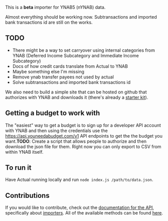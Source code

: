 
This is a **beta** importer for YNAB5 (nYNAB) data.

Almost everything should be working now. Subtransactions and imported bank transactions id are still on the works.

## TODO
 - There might be a way to set carryover using internal categories from YNAB (Deferred Income Subcategory and Immediate Income Subcategory)
 - Docs of how credit cards translate from Actual to YNAB
 - Maybe something else I'm missing
 - Remove ynab transfer payees not used by actual
 - Solve subtransactions and imported bank transactions id

We also need to build a simple site that can be hosted on github that authorizes with YNAB and downloads it (there's already a [starter kit](https://github.com/ynab/ynab-api-starter-kit)).

## Getting a budget to work with

The "easiest" way to get a budget is to sign up for a developer API account with YNAB and then using the credentials use the https://api.youneedabudget.com/v1 API endpoints to get the the budget you want.**TODO**: Create a script that allows people to authorize and then download the json file for them. Right now you can only export to CSV from within YNAB itself.

## To run it

Have Actual running locally and run `node index.js /path/to/data.json`.

## Contributions
If you would like to contribute, check out the [documentation for the API](https://actualbudget.com/docs/developers/using-the-API/), specifically about [importers](https://actualbudget.com/docs/developers/using-the-API/#writing-data-importers). All of the available methods can be found [here](https://actualbudget.com/docs/developers/API/).
